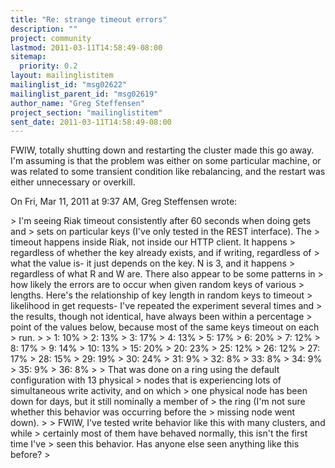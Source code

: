 ```yaml
---
title: "Re: strange timeout errors"
description: ""
project: community
lastmod: 2011-03-11T14:58:49-08:00
sitemap:
  priority: 0.2
layout: mailinglistitem
mailinglist_id: "msg02622"
mailinglist_parent_id: "msg02619"
author_name: "Greg Steffensen"
project_section: "mailinglistitem"
sent_date: 2011-03-11T14:58:49-08:00
---
```



FWIW, totally shutting down and restarting the cluster made this go away.
I'm assuming is that the problem was either on some particular machine, or
was related to some transient condition like rebalancing, and the restart
was either unnecessary or overkill.


On Fri, Mar 11, 2011 at 9:37 AM, Greg Steffensen
wrote:

&gt; I'm seeing Riak timeout consistently after 60 seconds when doing gets and
&gt; sets on particular keys (I've only tested in the REST interface). The
&gt; timeout happens inside Riak, not inside our HTTP client. It happens
&gt; regardless of whether the key already exists, and if writing, regardless of
&gt; what the value is- it just depends on the key. N is 3, and it happens
&gt; regardless of what R and W are. There also appear to be some patterns in
&gt; how likely the errors are to occur when given random keys of various
&gt; lengths. Here's the relationship of key length in random keys to timeout
&gt; likelihood in get requests- I've repeated the experiment several times and
&gt; the results, though not identical, have always been within a percentage
&gt; point of the values below, because most of the same keys timeout on each
&gt; run.
&gt;
&gt; 1: 10%
&gt; 2: 13%
&gt; 3: 17%
&gt; 4: 13%
&gt; 5: 17%
&gt; 6: 20%
&gt; 7: 12%
&gt; 8: 17%
&gt; 9: 14%
&gt; 10: 13%
&gt; 15: 20%
&gt; 20: 23%
&gt; 25: 12%
&gt; 26: 12%
&gt; 27: 17%
&gt; 28: 15%
&gt; 29: 19%
&gt; 30: 24%
&gt; 31: 9%
&gt; 32: 8%
&gt; 33: 8%
&gt; 34: 9%
&gt; 35: 9%
&gt; 36: 8%
&gt;
&gt; That was done on a ring using the default configuration with 13 physical
&gt; nodes that is experiencing lots of simultaneous write activity, and on which
&gt; one physical node has been down for days, but it still nominally a member of
&gt; the ring (I'm not sure whether this behavior was occurring before the
&gt; missing node went down).
&gt;
&gt; FWIW, I've tested write behavior like this with many clusters, and while
&gt; certainly most of them have behaved normally, this isn't the first time I've
&gt; seen this behavior. Has anyone else seen anything like this before?
&gt;
